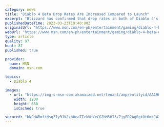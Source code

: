 ```yaml
---
category: news
title: "Diablo 4 Beta Drop Rates Are Increased Compared to Launch"
excerpt: "Blizzard has confirmed that drop rates in both of Diablo 4's betas are at increased levels compared to how they will be at launch. Earning loot is at the heart of every ARPG experience and Diablo 4 ..."
publishedDateTime: 2023-03-23T19:40:00Z
originalUrl: "https://www.msn.com/en-ph/entertainment/gaming/diablo-4-beta-drop-rates-are-increased-compared-to-launch/ar-AA190ni2"
webUrl: "https://www.msn.com/en-ph/entertainment/gaming/diablo-4-beta-drop-rates-are-increased-compared-to-launch/ar-AA190ni2"
type: article
quality: 87
heat: 87
published: true

provider:
  name: MSN
  domain: msn.com

topics:
  - Diablo 4

images:
  - url: "https://img-s-msn-com.akamaized.net/tenant/amp/entityid/AA190Ee0.img?h=630&w=1200&m=6&q=60&o=t&l=f&f=jpg"
    width: 1200
    height: 630
    isCached: true

secured: "bNCH4RmftNsqZIy9JV2zh0eaTTekVH/eCG2hM5HT3/7jyFD2Ag0gtOt6mkJ42Y1IGhDz5Hv016ZF/vc7ChxhDDe1WPcFW+t4XgloHN4PlVGR1kNK+1cFSwyk8Auaj7YkY8pAN4YVjiIA32USousGNWMaN2cM++sMJ/YciT7jyh6N7ge3dXShi5YKdH7MP5b8vrnbHfnDuexdiAntsT4OqEbF0vdKfKZLvGcMLOOpIUyCXR62oOYiADyD9zpZ7ZExY5xq8MaQ4MaHIijPJPsXbUeYhnWj55t3BKwby+tkDCMucfduR2qZiOLmm36iFNbKwpItvVmgk2LOIEqs8BqvXSI/Nd5D5J2xymGOSbcu/bI=;3LHzON72Xmo2POawCtheIQ=="
---
```


